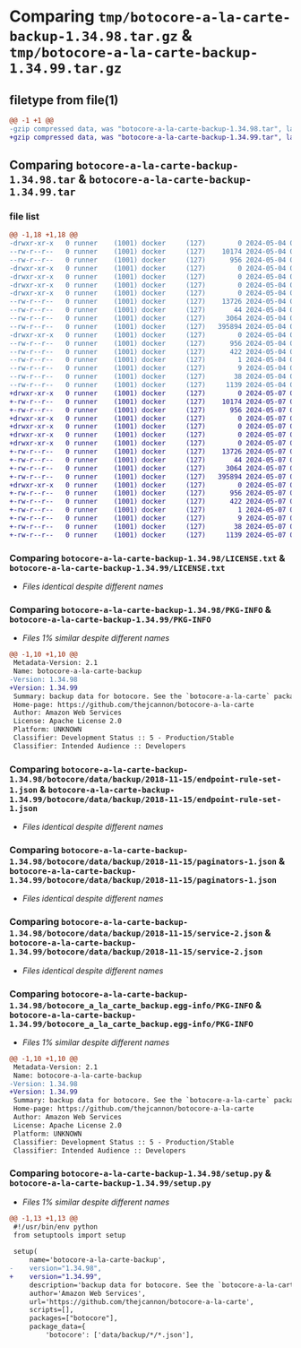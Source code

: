# Comparing `tmp/botocore-a-la-carte-backup-1.34.98.tar.gz` & `tmp/botocore-a-la-carte-backup-1.34.99.tar.gz`

## filetype from file(1)

```diff
@@ -1 +1 @@
-gzip compressed data, was "botocore-a-la-carte-backup-1.34.98.tar", last modified: Sat May  4 01:01:17 2024, max compression
+gzip compressed data, was "botocore-a-la-carte-backup-1.34.99.tar", last modified: Tue May  7 01:02:19 2024, max compression
```

## Comparing `botocore-a-la-carte-backup-1.34.98.tar` & `botocore-a-la-carte-backup-1.34.99.tar`

### file list

```diff
@@ -1,18 +1,18 @@
-drwxr-xr-x   0 runner    (1001) docker     (127)        0 2024-05-04 01:01:17.070057 botocore-a-la-carte-backup-1.34.98/
--rw-r--r--   0 runner    (1001) docker     (127)    10174 2024-05-04 01:01:16.000000 botocore-a-la-carte-backup-1.34.98/LICENSE.txt
--rw-r--r--   0 runner    (1001) docker     (127)      956 2024-05-04 01:01:17.070057 botocore-a-la-carte-backup-1.34.98/PKG-INFO
-drwxr-xr-x   0 runner    (1001) docker     (127)        0 2024-05-04 01:01:17.070057 botocore-a-la-carte-backup-1.34.98/botocore/
-drwxr-xr-x   0 runner    (1001) docker     (127)        0 2024-05-04 01:01:17.070057 botocore-a-la-carte-backup-1.34.98/botocore/data/
-drwxr-xr-x   0 runner    (1001) docker     (127)        0 2024-05-04 01:01:17.070057 botocore-a-la-carte-backup-1.34.98/botocore/data/backup/
-drwxr-xr-x   0 runner    (1001) docker     (127)        0 2024-05-04 01:01:17.070057 botocore-a-la-carte-backup-1.34.98/botocore/data/backup/2018-11-15/
--rw-r--r--   0 runner    (1001) docker     (127)    13726 2024-05-04 01:01:11.000000 botocore-a-la-carte-backup-1.34.98/botocore/data/backup/2018-11-15/endpoint-rule-set-1.json
--rw-r--r--   0 runner    (1001) docker     (127)       44 2024-05-04 01:01:11.000000 botocore-a-la-carte-backup-1.34.98/botocore/data/backup/2018-11-15/examples-1.json
--rw-r--r--   0 runner    (1001) docker     (127)     3064 2024-05-04 01:01:11.000000 botocore-a-la-carte-backup-1.34.98/botocore/data/backup/2018-11-15/paginators-1.json
--rw-r--r--   0 runner    (1001) docker     (127)   395894 2024-05-04 01:01:11.000000 botocore-a-la-carte-backup-1.34.98/botocore/data/backup/2018-11-15/service-2.json
-drwxr-xr-x   0 runner    (1001) docker     (127)        0 2024-05-04 01:01:17.070057 botocore-a-la-carte-backup-1.34.98/botocore_a_la_carte_backup.egg-info/
--rw-r--r--   0 runner    (1001) docker     (127)      956 2024-05-04 01:01:17.000000 botocore-a-la-carte-backup-1.34.98/botocore_a_la_carte_backup.egg-info/PKG-INFO
--rw-r--r--   0 runner    (1001) docker     (127)      422 2024-05-04 01:01:17.000000 botocore-a-la-carte-backup-1.34.98/botocore_a_la_carte_backup.egg-info/SOURCES.txt
--rw-r--r--   0 runner    (1001) docker     (127)        1 2024-05-04 01:01:17.000000 botocore-a-la-carte-backup-1.34.98/botocore_a_la_carte_backup.egg-info/dependency_links.txt
--rw-r--r--   0 runner    (1001) docker     (127)        9 2024-05-04 01:01:17.000000 botocore-a-la-carte-backup-1.34.98/botocore_a_la_carte_backup.egg-info/top_level.txt
--rw-r--r--   0 runner    (1001) docker     (127)       38 2024-05-04 01:01:17.070057 botocore-a-la-carte-backup-1.34.98/setup.cfg
--rw-r--r--   0 runner    (1001) docker     (127)     1139 2024-05-04 01:01:16.000000 botocore-a-la-carte-backup-1.34.98/setup.py
+drwxr-xr-x   0 runner    (1001) docker     (127)        0 2024-05-07 01:02:19.164090 botocore-a-la-carte-backup-1.34.99/
+-rw-r--r--   0 runner    (1001) docker     (127)    10174 2024-05-07 01:02:18.000000 botocore-a-la-carte-backup-1.34.99/LICENSE.txt
+-rw-r--r--   0 runner    (1001) docker     (127)      956 2024-05-07 01:02:19.164090 botocore-a-la-carte-backup-1.34.99/PKG-INFO
+drwxr-xr-x   0 runner    (1001) docker     (127)        0 2024-05-07 01:02:19.164090 botocore-a-la-carte-backup-1.34.99/botocore/
+drwxr-xr-x   0 runner    (1001) docker     (127)        0 2024-05-07 01:02:19.164090 botocore-a-la-carte-backup-1.34.99/botocore/data/
+drwxr-xr-x   0 runner    (1001) docker     (127)        0 2024-05-07 01:02:19.164090 botocore-a-la-carte-backup-1.34.99/botocore/data/backup/
+drwxr-xr-x   0 runner    (1001) docker     (127)        0 2024-05-07 01:02:19.164090 botocore-a-la-carte-backup-1.34.99/botocore/data/backup/2018-11-15/
+-rw-r--r--   0 runner    (1001) docker     (127)    13726 2024-05-07 01:02:10.000000 botocore-a-la-carte-backup-1.34.99/botocore/data/backup/2018-11-15/endpoint-rule-set-1.json
+-rw-r--r--   0 runner    (1001) docker     (127)       44 2024-05-07 01:02:10.000000 botocore-a-la-carte-backup-1.34.99/botocore/data/backup/2018-11-15/examples-1.json
+-rw-r--r--   0 runner    (1001) docker     (127)     3064 2024-05-07 01:02:10.000000 botocore-a-la-carte-backup-1.34.99/botocore/data/backup/2018-11-15/paginators-1.json
+-rw-r--r--   0 runner    (1001) docker     (127)   395894 2024-05-07 01:02:10.000000 botocore-a-la-carte-backup-1.34.99/botocore/data/backup/2018-11-15/service-2.json
+drwxr-xr-x   0 runner    (1001) docker     (127)        0 2024-05-07 01:02:19.164090 botocore-a-la-carte-backup-1.34.99/botocore_a_la_carte_backup.egg-info/
+-rw-r--r--   0 runner    (1001) docker     (127)      956 2024-05-07 01:02:19.000000 botocore-a-la-carte-backup-1.34.99/botocore_a_la_carte_backup.egg-info/PKG-INFO
+-rw-r--r--   0 runner    (1001) docker     (127)      422 2024-05-07 01:02:19.000000 botocore-a-la-carte-backup-1.34.99/botocore_a_la_carte_backup.egg-info/SOURCES.txt
+-rw-r--r--   0 runner    (1001) docker     (127)        1 2024-05-07 01:02:19.000000 botocore-a-la-carte-backup-1.34.99/botocore_a_la_carte_backup.egg-info/dependency_links.txt
+-rw-r--r--   0 runner    (1001) docker     (127)        9 2024-05-07 01:02:19.000000 botocore-a-la-carte-backup-1.34.99/botocore_a_la_carte_backup.egg-info/top_level.txt
+-rw-r--r--   0 runner    (1001) docker     (127)       38 2024-05-07 01:02:19.164090 botocore-a-la-carte-backup-1.34.99/setup.cfg
+-rw-r--r--   0 runner    (1001) docker     (127)     1139 2024-05-07 01:02:18.000000 botocore-a-la-carte-backup-1.34.99/setup.py
```

### Comparing `botocore-a-la-carte-backup-1.34.98/LICENSE.txt` & `botocore-a-la-carte-backup-1.34.99/LICENSE.txt`

 * *Files identical despite different names*

### Comparing `botocore-a-la-carte-backup-1.34.98/PKG-INFO` & `botocore-a-la-carte-backup-1.34.99/PKG-INFO`

 * *Files 1% similar despite different names*

```diff
@@ -1,10 +1,10 @@
 Metadata-Version: 2.1
 Name: botocore-a-la-carte-backup
-Version: 1.34.98
+Version: 1.34.99
 Summary: backup data for botocore. See the `botocore-a-la-carte` package for more info.
 Home-page: https://github.com/thejcannon/botocore-a-la-carte
 Author: Amazon Web Services
 License: Apache License 2.0
 Platform: UNKNOWN
 Classifier: Development Status :: 5 - Production/Stable
 Classifier: Intended Audience :: Developers
```

### Comparing `botocore-a-la-carte-backup-1.34.98/botocore/data/backup/2018-11-15/endpoint-rule-set-1.json` & `botocore-a-la-carte-backup-1.34.99/botocore/data/backup/2018-11-15/endpoint-rule-set-1.json`

 * *Files identical despite different names*

### Comparing `botocore-a-la-carte-backup-1.34.98/botocore/data/backup/2018-11-15/paginators-1.json` & `botocore-a-la-carte-backup-1.34.99/botocore/data/backup/2018-11-15/paginators-1.json`

 * *Files identical despite different names*

### Comparing `botocore-a-la-carte-backup-1.34.98/botocore/data/backup/2018-11-15/service-2.json` & `botocore-a-la-carte-backup-1.34.99/botocore/data/backup/2018-11-15/service-2.json`

 * *Files identical despite different names*

### Comparing `botocore-a-la-carte-backup-1.34.98/botocore_a_la_carte_backup.egg-info/PKG-INFO` & `botocore-a-la-carte-backup-1.34.99/botocore_a_la_carte_backup.egg-info/PKG-INFO`

 * *Files 1% similar despite different names*

```diff
@@ -1,10 +1,10 @@
 Metadata-Version: 2.1
 Name: botocore-a-la-carte-backup
-Version: 1.34.98
+Version: 1.34.99
 Summary: backup data for botocore. See the `botocore-a-la-carte` package for more info.
 Home-page: https://github.com/thejcannon/botocore-a-la-carte
 Author: Amazon Web Services
 License: Apache License 2.0
 Platform: UNKNOWN
 Classifier: Development Status :: 5 - Production/Stable
 Classifier: Intended Audience :: Developers
```

### Comparing `botocore-a-la-carte-backup-1.34.98/setup.py` & `botocore-a-la-carte-backup-1.34.99/setup.py`

 * *Files 1% similar despite different names*

```diff
@@ -1,13 +1,13 @@
 #!/usr/bin/env python
 from setuptools import setup
 
 setup(
     name='botocore-a-la-carte-backup',
-    version="1.34.98",
+    version="1.34.99",
     description='backup data for botocore. See the `botocore-a-la-carte` package for more info.',
     author='Amazon Web Services',
     url='https://github.com/thejcannon/botocore-a-la-carte',
     scripts=[],
     packages=["botocore"],
     package_data={
         'botocore': ['data/backup/*/*.json'],
```

